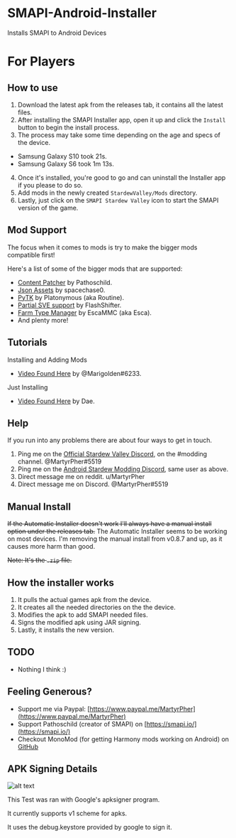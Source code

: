 # SMAPI-Android-Installer
Installs SMAPI to Android Devices

# For Players
## How to use
1. Download the latest apk from the releases tab, it contains all the latest files.
2. After installing the SMAPI Installer app, open it up and click the `Install` button to begin the install process.
3. The process may take some time depending on the age and specs of the device.
- Samsung Galaxy S10 took 21s.
- Samsung Galaxy S6 took 1m 13s.
4. Once it's installed, you're good to go and can uninstall the Installer app if you please to do so.
5. Add mods in the newly created `StardewValley/Mods` directory.
6. Lastly, just click on the `SMAPI Stardew Valley` icon to start the SMAPI version of the game.

## Mod Support
The focus when it comes to mods is try to make the bigger mods compatible first!

Here's a list of some of the bigger mods that are supported:

- [Content Patcher](https://www.nexusmods.com/stardewvalley/mods/1915) by Pathoschild.
- [Json Assets](https://www.nexusmods.com/stardewvalley/mods/1720) by spacechase0.
- [PyTK](https://www.nexusmods.com/stardewvalley/mods/1726) by Platonymous (aka Routine).
- [Partial SVE support](https://www.nexusmods.com/stardewvalley/mods/3753) by FlashShifter.
- [Farm Type Manager](https://www.nexusmods.com/stardewvalley/mods/3231) by EscaMMC (aka Esca).
- And plenty more!

## Tutorials
Installing and Adding Mods
- [Video Found Here](https://www.youtube.com/watch?v=jOXl6Dmu7wY&feature=youtu.be) by @Marigolden#6233.

Just Installing
- [Video Found Here](https://www.youtube.com/watch?v=GFGtbjSYnhw&feature=youtu.be) by Dae.

## Help
If you run into any problems there are about four ways to get in touch.
1. Ping me on the [Official Stardew Valley Discord](https://discord.gg/KCJHWhX), on the #modding channel. @MartyrPher#5519
2. Ping me on the [Android Stardew Modding Discord](https://discord.gg/HWaeYXg), same user as above.
3. Direct message me on reddit. u/MartyrPher
4. Direct message me on Discord. @MartyrPher#5519

## Manual Install
~~If the Automatic Installer doesn't work I'll always have a manual install option under the releases tab.~~
The Automatic Installer seems to be working on most devices. I'm removing the manual install from v0.8.7 and up, as it causes more harm than good.

~~Note: It's the `.zip` file.~~

## How the installer works
1. It pulls the actual games apk from the device.
2. It creates all the needed directories on the the device.
3. Modifies the apk to add SMAPI needed files.
4. Signs the modified apk using JAR signing.
5. Lastly, it installs the new version.

## TODO
- Nothing I think :)

## Feeling Generous?
- Support me via Paypal: [https://www.paypal.me/MartyrPher](https://www.paypal.me/MartyrPher)
- Support Pathoschild (creator of SMAPI) on [https://smapi.io/](https://smapi.io/)
- Checkout MonoMod (for getting Harmony mods working on Android) on [GitHub](https://github.com/MonoMod/MonoMod)

## APK Signing Details
![alt text](https://github.com/MartyrPher/SMAPI-Android-Installer/blob/master/current_scheme.PNG)

This Test was ran with Google's apksigner program.

It currently supports v1 scheme for apks.

It uses the debug.keystore provided by google to sign it.